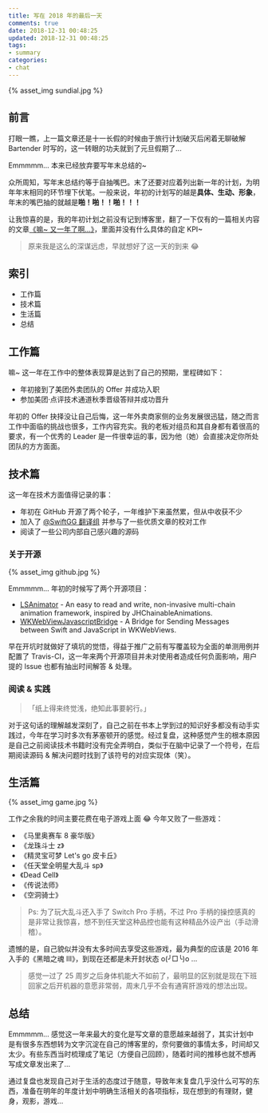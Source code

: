```yaml
---
title: 写在 2018 年的最后一天
comments: true
date: 2018-12-31 00:48:25
updated: 2018-12-31 00:48:25
tags:
- summary
categories:
- chat
---
```


{% asset_img sundial.jpg %}

## 前言

打眼一瞧，上一篇文章还是十一长假的时候由于旅行计划破灭后闲着无聊破解 Bartender 时写的，这一转眼的功夫就到了元旦假期了...

Emmmmm... 本来已经放弃要写年末总结的~

众所周知，写年末总结约等于自抽嘴巴。末了还要对应着列出新一年的计划，为明年年末相同的环节埋下伏笔。一般来说，年初的计划写的越是**具体、生动、形象**，年末的嘴巴抽的就越是**啪！啪！！啪！！！**

让我惊喜的是，我的年初计划之前没有记到博客里，翻了一下仅有的一篇相关内容的文章[《嘛~ 又一年了啊...》](https://lision.me/2017_2018/)，里面并没有什么具体的自定 KPI~

> 原来我是这么的深谋远虑，早就想好了这一天的到来 😂

## 索引

- 工作篇
- 技术篇
- 生活篇
- 总结

## 工作篇

嘛~ 这一年在工作中的整体表现算是达到了自己的预期，里程碑如下：

- 年初接到了美团外卖团队的 Offer 并成功入职
- 参加美团·点评技术通道秋季晋级答辩并成功晋升

年初的 Offer 抉择没让自己后悔，这一年外卖商家侧的业务发展很迅猛，随之而言工作中面临的挑战也很多，工作内容充实。我的老板对组员和其自身都有着很高的要求，有一个优秀的 Leader 是一件很幸运的事，因为他（她）会直接决定你所处团队的方方面面。

## 技术篇

这一年在技术方面值得记录的事：

- 年初在 GitHub 开源了两个轮子，一年维护下来虽然累，但从中收获不少
- 加入了 [@SwiftGG 翻译组](https://weibo.com/swiftguide) 并参与了一些优质文章的校对工作
- 阅读了一些公司内部自己感兴趣的源码

### 关于开源

{% asset_img github.jpg %}

Emmmmm... 年初的时候写了两个开源项目：

- [LSAnimator](https://github.com/Lision/LSAnimator) - An easy to read and write, non-invasive multi-chain animation framework, inspired by JHChainableAnimations.
- [WKWebViewJavascriptBridge](https://github.com/Lision/WKWebViewJavascriptBridge) - A Bridge for Sending Messages between Swift and JavaScript in WKWebViews.

早在开坑时就做好了填坑的觉悟，得益于推广之前有写覆盖较为全面的单测用例并配置了 Travis-CI，这一年来两个开源项目并未对使用者造成任何负面影响，用户提的 Issue 也都有抽出时间解答 & 处理。

### 阅读 & 实践

> 「纸上得来终觉浅，绝知此事要躬行。」

对于这句话的理解越发深刻了，自己之前在书本上学到过的知识好多都没有动手实践过，今年在学习时多次有茅塞顿开的感觉。经过复盘，这种感觉产生的根本原因是自己之前阅读技术书籍时没有完全弄明白，类似于在脑中记录了一个符号，在后期阅读源码 & 解决问题时找到了该符号的对应实现体（笑）。

## 生活篇

{% asset_img game.jpg %}

工作之余我的时间主要花费在电子游戏上面 😂 今年又败了一些游戏：

- 《马里奥赛车 8 豪华版》
- 《龙珠斗士 z》
- 《精灵宝可梦 Let's go 皮卡丘》
- 《任天堂全明星大乱斗 sp》
- 《Dead Cell》
- 《传说法师》
- 《空洞骑士》

> Ps: 为了玩大乱斗还入手了 Switch Pro 手柄，不过 Pro 手柄的操控感真的是非常让我惊喜，想不到任天堂这种品控也能有这种精品外设产出（手动滑稽）。

遗憾的是，自己貌似并没有太多时间去享受这些游戏，最为典型的应该是 2016 年入手的《黑暗之魂 III》，到现在还都是未开封状态 o(╯□╰)o ... 

> 感觉一过了 25 周岁之后身体机能大不如前了，最明显的区别就是现在下班回家之后开机器的意愿非常弱，周末几乎不会有通宵肝游戏的想法出现。

## 总结

Emmmmm... 感觉这一年来最大的变化是写文章的意愿越来越弱了，其实计划中是有很多东西想转为文字沉淀在自己的博客里的，奈何要做的事情太多，时间却又太少。有些东西当时梳理成了笔记（方便自己回顾），随着时间的推移也就不想再写成文章发出来了...

通过复盘也发现自己对于生活的态度过于随意，导致年末复盘几乎没什么可写的东西，准备在明年的年度计划中明确生活相关的各项指标，现在想到的有理财，健身，观影，游戏...





